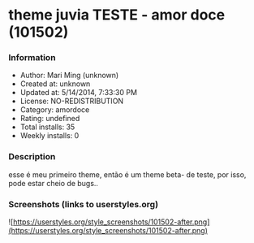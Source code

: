 # theme juvia TESTE - amor doce (101502)

### Information
- Author: Mari Ming (unknown)
- Created at: unknown
- Updated at: 5/14/2014, 7:33:30 PM
- License: NO-REDISTRIBUTION
- Category: amordoce
- Rating: undefined
- Total installs: 35
- Weekly installs: 0


### Description
esse é meu primeiro theme, então é um theme beta- de teste, por isso, pode estar cheio de bugs..


### Screenshots (links to userstyles.org)
![https://userstyles.org/style_screenshots/101502-after.png](https://userstyles.org/style_screenshots/101502-after.png)


